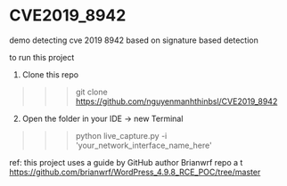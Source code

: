 # CVE2019_8942
demo detecting cve 2019 8942 based on signature based detection

to run this project

1. Clone  this  repo
>>> git clone https://github.com/nguyenmanhthinbsl/CVE2019_8942
2. Open the folder in your IDE -> new Terminal
>>> python live_capture.py -i 'your_network_interface_name_here'

ref: this project uses a guide by GitHub author Brianwrf repo a t https://github.com/brianwrf/WordPress_4.9.8_RCE_POC/tree/master
